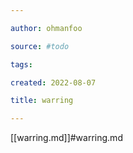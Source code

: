 ```yaml
---

author: ohmanfoo

source: #todo

tags: 

created: 2022-08-07

title: warring

---
```

[[warring.md]]#warring.md
